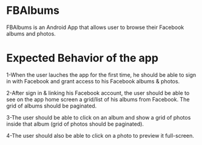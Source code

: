 # FBAlbums

FBAlbums is an Android App that allows user to browse their Facebook albums and photos.

# Expected Behavior of the app

1-When the user lauches the app for the first time, he should be able to sign in with Facebook and grant access to his Facebook albums & photos.

2-After sign in & linking his Facebook account, the user should be able to see on the app home screen a grid/list of his albums from Facebook. The grid of albums should be paginated.

3-The user should be able to click on an album and show a grid of photos inside that album (grid of photos should be paginated).

4-The user should also be able to click on a photo to preview it full-screen.
